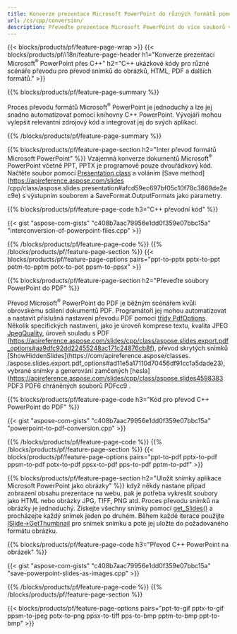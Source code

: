 ```yaml
---
title: Konverze prezentace Microsoft PowerPoint do různých formátů pomocí C++
url: /cs/cpp/conversion/
description: Převeďte prezentace Microsoft PowerPoint do více souborů včetně HTML, PDF a obrazových formátů v aplikacích založených na C++.
---
```


{{< blocks/products/pf/feature-page-wrap >}}
{{< blocks/products/pf/i18n/feature-page-header h1="Konverze prezentací Microsoft<sup>®</sup> PowerPoint přes C++" h2="C++ ukázkové kódy pro různé scénáře převodu pro převod snímků do obrázků, HTML, PDF a dalších formátů." >}}

{{% blocks/products/pf/feature-page-summary %}}

Proces převodu formátů Microsoft<sup>®</sup> PowerPoint je jednoduchý a lze jej snadno automatizovat pomocí knihovny C++ PowerPoint. Vývojáři mohou vylepšit relevantní zdrojový kód a integrovat jej do svých aplikací. 

{{% /blocks/products/pf/feature-page-summary  %}}

{{% blocks/products/pf/feature-page-section  h2="Inter převod formátů Microsoft PowerPoint" %}}
Vzájemná konverze dokumentů Microsoft<sup>®</sup> PowerPoint včetně PPT, PPTX je programově pouze dvouřádkový kód. Načtěte soubor pomocí [Presentation class](https://apireference.aspose.com/slides/cpp/class/aspose.slides.presentation) a voláním [Save method](https://apireference.aspose.com/slides /cpp/class/aspose.slides.presentation#afcd59ec697bf05c10f78c3869de2ec9e) s výstupním souborem a SaveFormat.OutputFormats jako parametry.

{{% blocks/products/pf/feature-page-code h3="C++ převodní kód" %}}

{{< gist "aspose-com-gists" "c408b7aac79956e1dd0f359e07bbc15a" "interconversion-of-powerpoint-files.cpp" >}}


{{% /blocks/products/pf/feature-page-code  %}}
{{% /blocks/products/pf/feature-page-section %}}
{{< blocks/products/pf/feature-page-options pairs="ppt-to-pptx pptx-to-ppt potm-to-pptm potx-to-pot ppsm-to-ppsx" >}}


{{% blocks/products/pf/feature-page-section  h2="Převeďte soubory PowerPoint do PDF" %}}

Převod Microsoft<sup>®</sup> PowerPoint do PDF je běžným scénářem kvůli obrovskému sdílení dokumentů PDF. Programátoři jej mohou automatizovat a nastavit příslušná nastavení převodu PDF pomocí [třídy PdfOptions](https://apireference.aspose.com/slides/cpp/class/aspose.slides.export.pdf_options). Několik specifických nastavení, jako je úroveň komprese textu, kvalita JPEG [JpegQuality](https://apireference.aspose.com/slides/cpp/class/aspose.slides.export.pdf_options#a6bbf3bd303430757aa85ac9e3d184861), úroveň souladu s PDF (https://apireference.aspose.com/slides/cpp/class/aspose.slides.export.pdf_options#aa9dfc92dd22455248ac171c24876cb8f), převod skrytých snímků [ShowHiddenSlides](https://com/apireference.aspose/classes. /aspose.slides.export.pdf_options#ad11e5a17110d70456df91cc1a5dade23), vybrané snímky a generování zamčených [hesla](https://apireference.aspose.com/slides/cpp/class/aspose.slides4598383 PDF3 PDF6 chráněných souborů PDFcc9 .

{{% blocks/products/pf/feature-page-code h3="Kód pro převod C++ PowerPoint do PDF" %}}

{{< gist "aspose-com-gists" "c408b7aac79956e1dd0f359e07bbc15a" "powerpoint-to-pdf-conversion.cpp" >}}

{{% /blocks/products/pf/feature-page-code  %}}
{{% /blocks/products/pf/feature-page-section %}}
{{< blocks/products/pf/feature-page-options pairs="ppt-to-pdf pptx-to-pdf ppsm-to-pdf potx-to-pdf ppsx-to-pdf pps-to-pdf pptm-to-pdf" >}}


{{% blocks/products/pf/feature-page-section  h2="Uložit snímky aplikace Microsoft PowerPoint jako obrázky" %}}
když někdy nastane případ zobrazení obsahu prezentace na webu, pak je potřeba vykreslit soubory jako HTML nebo obrázky JPG, TIFF, PNG atd. Proces převodu snímků na obrázky je jednoduchý. Získejte všechny snímky pomocí [get_Slides()](https://apireference.aspose.com/slides/cpp/class/aspose.slides.presentation#a9981b38f5a01d9fa5482f05b0a75974c) a procházejte každý snímek jeden po druhém. Během každé iterace použijte [ISlide->GetThumbnail](https://apireference.aspose.com/slides/cpp/class/aspose.slides.i_slide#a7bd377d403ff886232df21351c1fe783) pro snímek snímku a poté jej uložte do požadovaného formátu obrázku. 

{{% blocks/products/pf/feature-page-code h3="Převod C++ PowerPoint na obrázek" %}}

{{< gist "aspose-com-gists" "c408b7aac79956e1dd0f359e07bbc15a" "save-powerpoint-slides-as-images.cpp" >}}

{{% /blocks/products/pf/feature-page-code %}}
{{% /blocks/products/pf/feature-page-section %}}

{{< blocks/products/pf/feature-page-options pairs="ppt-to-gif pptx-to-gif ppsm-to-jpeg potx-to-png ppsx-to-tiff pps-to-bmp pptm-to-bmp ppt-to-bmp" >}}